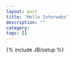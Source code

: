 ```yaml
---
layout: post
title: "Hello Interwebs"
description: ""
category: 
tags: []
---
```

{% include JB/setup %}
